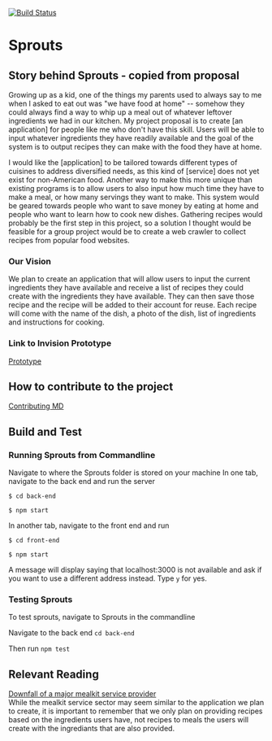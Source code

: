 [![Build Status](https://travis-ci.com/nyu-software-engineering/spring-2020-frugal-eye.svg?branch=master)](https://travis-ci.com/nyu-software-engineering/spring-2020-frugal-eye)

# Sprouts

## Story behind Sprouts - copied from proposal
Growing up as a kid, one of the things my parents used to always say to me when I asked to eat out was "we have food at home" -- somehow they could always find a way to whip up a meal out of whatever leftover ingredients we had in our kitchen. My project proposal is to create [an application] for people like me who don't have this skill. Users will be able to input whatever ingredients they have readily available and the goal of the system is to output recipes they can make with the food they have at home.

I would like the [application] to be tailored towards different types of cuisines to address diversified needs, as this kind of [service] does not yet exist for non-American food. Another way to make this more unique than existing programs is to allow users to also input how much time they have to make a meal, or how many servings they want to make. This system would be geared towards people who want to save money by eating at home and people who want to learn how to cook new dishes. Gathering recipes would probably be the first step in this project, so a solution I thought would be feasible for a group project would be to create a web crawler to collect recipes from popular food websites.

### Our Vision
We plan to create an application that will allow users to input the current ingredients they have available and receive a list of recipes they could create with the ingredients they have available. They can then save those recipe and the recipe will be added to their account for reuse. Each recipe will come with the name of the dish, a photo of the dish, list of ingredients and instructions for cooking. 

### Link to Invision Prototype
[Prototype](https://projects.invisionapp.com/share/NDW89AUW5U3#/screens/407506295)

## How to contribute to the project
[Contributing MD](https://github.com/nyu-software-engineering/spring-2020-frugal-eye/blob/master/CONTRIBUTING.md)

## Build and Test
### Running Sprouts from Commandline
Navigate to where the Sprouts folder is stored on your machine
In one tab, navigate to the back end and run the server

```$ cd back-end```

```$ npm start```

In another tab, navigate to the front end and run

```$ cd front-end```

```$ npm start ```

A message will display saying that localhost:3000 is not available and ask if you want to use a different address instead. Type `y` for yes. 

### Testing Sprouts
To test sprouts, navigate to Sprouts in the commandline

Navigate to the back end ```cd back-end``` 

Then run ```npm test```


## Relevant Reading
[Downfall of a major mealkit service provider](https://pitchbook.com/news/articles/recipe-for-disaster-the-meteoric-rise-and-ongoing-demise-of-blue-apron)    
While the mealkit service sector may seem similar to the application we plan to create, it is important to remember that we only plan on providing recipes based on the ingredients users have, not recipes to meals the users will create with the ingrediants that are also provided. 
